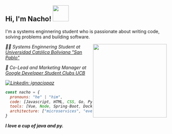 <h2> Hi, I'm Nacho! <img src="https://i.pinimg.com/originals/ea/bd/c4/eabdc4f2c7d51fbb9a73d17cf41e7fd6.png" width="50"></h2>

I'm a systems enginnering student who is passionate about writing code, solving problems and building software.

<img align='right' src="https://media3.giphy.com/media/ES4Vcv8zWfIt2/giphy.gif?cid=ecf05e47eknmcm3sgdayykhzd3hr98dqx0cqifnaiifl0hpf&rid=giphy.gif&ct=g" width="230">

<p><em>👨‍🎓 Systems Enginnering Student at <a href="https://www.ucb.edu.bo/">Universidad Católica Boliviana "San Pablo"</a>
<p><em>🎲 Co-Lead and Marketing Manager at <a href="https://gdsc.community.dev/universidad-catolica-boliviana-san-pablo/">Google Developer Student Clubs UCB </a>

[![Linkedin: ignaciopaz](https://img.shields.io/badge/-ignaciopaz-blue?style=flat-square&logo=Linkedin&logoColor=white&link=https://www.linkedin.com/in/ignacio-paz-660a3a18b/)](https://www.linkedin.com/in/ignacio-paz-660a3a18b/)
</em></p>

```javascript
const nacho = {
  pronouns: "he" | "him",
  code: [Javascript, HTML, CSS, Go, Python, Java],
  tools: [Vue, Node, Spring-Boot, Docker],
  architecture: ["microservices", "event-driven"],
}
```


  
<em><b>I love a cup of java and py.</em>
  

  
<!--
**NatxioDev/NatxioDev** is a ✨ _special_ ✨ repository because its `README.md` (this file) appears on your GitHub profile.

Here are some ideas to get you started:

- 🔭 I’m currently working on ...
- 🌱 I’m currently learning ...
- 👯 I’m looking to collaborate on ...
- 🤔 I’m looking for help with ...
- 💬 Ask me about ...
- 📫 How to reach me: ...
- 😄 Pronouns: ...
- ⚡ Fun fact: ...
-->
